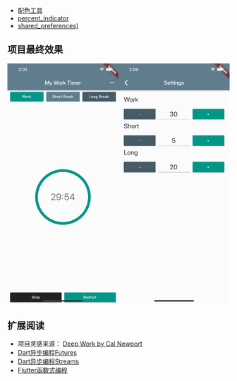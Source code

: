 * [配色工具](https://www.materialpalette.com/)
* [percent_indicator](https://pub.dev/packages/percent_indicator)
* [shared_preferences)](https://pub.dev/packages/shared_preferences)

## 项目最终效果
<img src="../images/productivity_timer_main.jpg" width="50%" alt="定时器项目最终效果" ><img src="../images/productivity_timer_settings.jpg" width="50%" alt="定时器项目配置页面" >
## 扩展阅读

* 项目灵感来源： [Deep Work by Cal Newport](https://www.calnewport.com/books/deep-work/)
* [Dart异步编程Futures](https://dart.dev/codelabs/async-await)
* [Dart异步编程Streams](https://dart.dev/tutorials/language/streams)
* [Flutter函数式编程](https://buildflutter.com/functional-programming-with-flutter/)